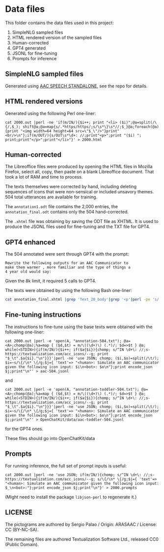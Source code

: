 # Data files

This folder contains the data files used in this project:

1. SimpleNLG sampled files
2. HTML rendered version of the sampled files
3. Human-corrected
4. GPT4 generated
5. JSONL for fine-tuning
6. Prompts for inference


## SimpleNLG sampled files

Generated using [AAC SPEECH STANDALONE](../aac-speech-standalone), see the repo for details.


## HTML rendered versions

Generated using the following Perl one-liner:

```
cat 2000.out |perl -ne 'if(m/IN/){$i++; print "<li> ($i)";@a=split(/\{/,$_); shift@a;@a=map{s/.*https/https/;s/\s*\}\s*//;$_}@a;foreach(@a){print "<img width=64 height=64 src=\"$_\"/>"}print"<br/>\n"};if(m/OUT/){s/OUT\s*\d+: //;print"<p>";print "($i) "; print;print"</p>";print"</li>"}' > 2000.html
```

## Human-corrected

The Libreoffice files were produced by opening the HTML files in Mozilla Firefox, select all, copy, then paste on a blank Libreoffice document. That took a lot of RAM and time to process.

The texts themselves were corrected by hand, including deleting sequences of icons that were non-sensical or included unsavory themes. 504 total utterances are available for training.

The `annotation1.odt` file contains the 2,000 entries, the `annotation_final.odt` contains only the 504 hand-corrected.

The `.xhtml` file was obtaining by saving the ODT file as XHTML. It is used to produce the JSONL files used for fine-tuning and the TXT file for GPT4.


## GPT4 enhanced

The 504 annotated were sent through GPT4 with the prompt:

```
Rewrite the following outputs for an AAC Communicator to
make them warmer , more familiar and the type of things a
4 year old would say:

```

Given the 8k limit, it required 5 calls to GPT4.

The texts were obtained by using the following Bash one-liner:

```bash
cat annotation_final.xhtml |grep 'Text_20_body'|grep '<p'|perl -pe 's/.*Text_20_body\"\>//'|perl -ne 's/\<span[^>]+>//g;s/\<\/span\>//g;s/\.?\s*\<\/p.*//;print if m/\(\d+\)/' > annotation-504.txt
```


## Fine-tuning instructions

The instructions to fine-tune using the base texts were obtained with the following one-liner:

```
cat 2000.out |perl -e 'open(A, "annotation-504.txt"); @a=<A>;chomp(@a);%a=map { ($d,$t) = m/\((\d+)\) (.*)/; $d=>$t } @a; while(<STDIN>){if(m/IN/){$i++; if($a{$i}){chomp; s/^IN \d+\: //;s-https://textualization.com/acc_icons/--g; print "$_\t".$a{$i}."\n"}}}'|perl -ne 'use JSON; chomp; ($i,$o)=split(/\t/); $i=~s/\{/\n* \{/g;$j={ 'text'=> "<human>: Simulate an AAC communicator given the following icon input: $i\n<bot>: $o\n"};print encode_json $j;print"\n"' > aac-504.jsonl
```

and

```
cat 2000.out |perl -e 'open(A, "annotation-toddler-504.txt"); @a=<A>;chomp(@a);%a=map { ($d,$t) = m/\((\d+)\) (.*)/; $d=>$t } @a; while(<STDIN>){if(m/IN/){$i++; if($a{$i}){chomp; s/^IN \d+\: //;s-https://textualization.com/acc_icons/--g; print "$_\t".$a{$i}."\n"}}}'|perl -ne 'use JSON; chomp; ($i,$o)=split(/\t/); $i=~s/\{/\n* \{/g;$j={ 'text'=> "<human>: Simulate an AAC communicator given the following icon input: $i\n<bot>: $o\n"};print encode_json $j;print"\n"' > OpenChatKit/data/aac-toddler-504.jsonl
```

for the GPT4 ones.

These files should go into OpenChatKit/data


## Prompts

For running inference, the full set of prompt inputs is useful:

```
cat 2000.out |perl -ne 'use JSON; if(m/IN/){chomp; s/^IN \d+\: //;s-https://textualization.com/acc_icons/--g; s/\{/\n* \{/g;$j={ 'text'=> "<human>: Simulate an AAC communicator given the following icon input: $_\n<bot>:"};print encode_json $j;print"\n"}' > 2000.prompts
```

(Might need to install the package `libjson-perl` to regenerate it.)

## LICENSE

The pictograms are authored by Sergio Palao / Origin: ARASAAC / License: CC (BY-NC-SA).

The remaining files are authored Textualization Software Ltd., released CC0 (Public Domain).

